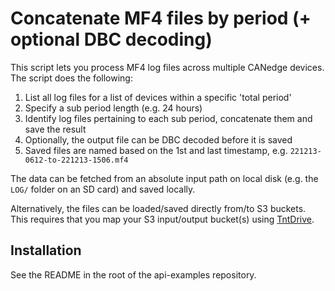 # Concatenate MF4 files by period (+ optional DBC decoding)

This script lets you process MF4 log files across multiple CANedge devices. The script does the following:

1. List all log files for a list of devices within a specific 'total period'
2. Specify a sub period length (e.g. 24 hours)
3. Identify log files pertaining to each sub period, concatenate them and save the result
4. Optionally, the output file can be DBC decoded before it is saved 
5. Saved files are named based on the 1st and last timestamp, e.g. `221213-0612-to-221213-1506.mf4`

The data can be fetched from an absolute input path on local disk (e.g. the `LOG/` folder on an SD card) and saved locally. 

Alternatively, the files can be loaded/saved directly from/to S3 buckets. This requires that you map your S3 input/output bucket(s) using [TntDrive](https://canlogger.csselectronics.com/canedge-getting-started/transfer-data/server-tools/other-s3-tools/). 

## Installation

See the README in the root of the api-examples repository.  